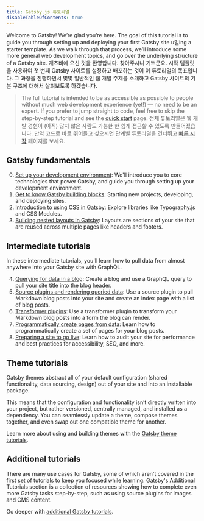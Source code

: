 ```yaml
---
title: Gatsby.js 튜토리얼
disableTableOfContents: true
---
```


Welcome to Gatsby! We’re glad you’re here. The goal of this tutorial is to guide you through setting up and deploying your first Gatsby site u얼ing a starter template. As we walk through that process, we’ll introduce some more general web development topics, and go over the underlying structure of a Gatsby site.
개츠비에 오신 것을 환영합니다. 찾아주시니 기쁘군요. 시작 템플릿을 사용하여 첫 번째 Gatsby 사이트를 설정하고 배포하는 것이 이 튜토리얼의 목표입니다. 그 과정을 진행하면서 몇몇 일반적인 웹 개발 주제를 소개하고 Gatsby 사이트의 기본 구조에 대해서 살펴보도록 하겠습니다.

> The full tutorial is intended to be as accessible as possible to people without much web development experience (yet!) — no need to be an expert. If you prefer to jump straight to code, feel free to skip the step-by-step tutorial and see the [quick start](/docs/quick-start/) page.
> 전체 튜토리얼은 웹 개발 경험이 (아직) 많지 않은 사람도 가능한 한 쉽게 접근할 수 있도록 만들어졌습니다. 만약 코드로 바로 뛰어들고 싶으시면 단계별 튜토리얼을 건너뛰고 [빠른 시작](/docs/quick-start/) 페이지를 보세요.

## Gatsby fundamentals

0.  [Set up your development environment](/tutorial/part-zero/): We'll introduce you to core technologies that power Gatsby, and guide you through setting up your development environment.
1.  [Get to know Gatsby building blocks](/tutorial/part-one/): Starting new projects, developing, and deploying sites.
1.  [Introduction to using CSS in Gatsby](/tutorial/part-two/): Explore libraries like Typography.js and CSS Modules.
1.  [Building nested layouts in Gatsby](/tutorial/part-three/): Layouts are sections of your site that are reused across multiple pages like headers and footers.

## Intermediate tutorials

In these intermediate tutorials, you'll learn how to pull data from almost anywhere into your Gatsby site with GraphQL.

4.  [Querying for data in a blog](/tutorial/part-four/): Create a blog and use a GraphQL query to pull your site title into the blog header.
5.  [Source plugins and rendering queried data](/tutorial/part-five/): Use a source plugin to pull Markdown blog posts into your site and create an index page with a list of blog posts.
6.  [Transformer plugins](/tutorial/part-six/): Use a transformer plugin to transform your Markdown blog posts into a form the blog can render.
7.  [Programmatically create pages from data](/tutorial/part-seven/): Learn how to programmatically create a set of pages for your blog posts.
8.  [Preparing a site to go live](/tutorial/part-eight/): Learn how to audit your site for performance and best practices for accessibility, SEO, and more.

## Theme tutorials

Gatsby themes abstract all of your default configuration (shared functionality, data sourcing, design) out of your site and into an installable package.

This means that the configuration and functionality isn’t directly written into your project, but rather versioned, centrally managed, and installed as a dependency. You can seamlessly update a theme, compose themes together, and even swap out one compatible theme for another.

Learn more about using and building themes with the [Gatsby theme tutorials](/tutorial/theme-tutorials/).

## Additional tutorials

There are many use cases for Gatsby, some of which aren't covered in the first set of tutorials to keep you focused while learning. Gatsby's Additional Tutorials section is a collection of resources showing how to complete even more Gatsby tasks step-by-step, such as using source plugins for images and CMS content.

Go deeper with [additional Gatsby tutorials](/tutorial/additional-tutorials/).
